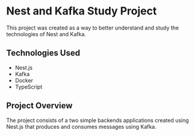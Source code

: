 
# Nest and Kafka Study Project

This project was created as a way to better understand and study the technologies of Nest and Kafka.




## Technologies Used

- Nest.js
- Kafka
- Docker
- TypeScript

## Project Overview

The project consists of a two simple backends applications created using Nest.js that produces and consumes messages using Kafka.

